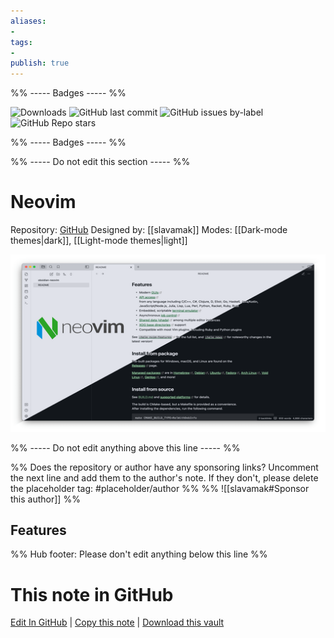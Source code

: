 ```yaml
---
aliases:
- 
tags: 
- 
publish: true
---
```


%% ----- Badges ----- %%

![Downloads](https://img.shields.io/badge/downloads-4279-573E7A?style=for-the-badge&logo=)
![GitHub last commit](https://img.shields.io/github/last-commit/slavamak/obsidian-neovim?color=573E7A&label=last%20update&logo=github&style=for-the-badge)
![GitHub issues by-label](https://img.shields.io/github/issues/slavamak/obsidian-neovim/help%20wanted?color=573E7A&logo=github&style=for-the-badge) 
![GitHub Repo stars](https://img.shields.io/github/stars/slavamak/obsidian-neovim?color=573E7A&logo=github&style=for-the-badge)

%% ----- Badges ----- %%

%% ----- Do not edit this section ----- %%

# Neovim

Repository: [GitHub](https://github.com/slavamak/obsidian-neovim)
Designed by: [[slavamak]]
Modes: [[Dark-mode themes|dark]], [[Light-mode themes|light]]



![screenshot](https://github.com/slavamak/obsidian-neovim/raw/HEAD/screenshot.png)

%% ----- Do not edit anything above this line ----- %% 

%% Does the repository or author have any sponsoring links? Uncomment the next line and add them to the author's note. If they don't, please delete the placeholder tag: #placeholder/author %%
%% ![[slavamak#Sponsor this author]] %%


## Features



%% Hub footer: Please don't edit anything below this line %%

# This note in GitHub

<span class="git-footer">[Edit In GitHub](https://github.dev/obsidian-community/obsidian-hub/blob/main/02%20-%20Community%20Expansions/02.05%20All%20Community%20Expansions/Themes/Neovim.md "git-hub-edit-note") | [Copy this note](https://raw.githubusercontent.com/obsidian-community/obsidian-hub/main/02%20-%20Community%20Expansions/02.05%20All%20Community%20Expansions/Themes/Neovim.md "git-hub-copy-note") | [Download this vault](https://github.com/obsidian-community/obsidian-hub/archive/refs/heads/main.zip "git-hub-download-vault") </span>
